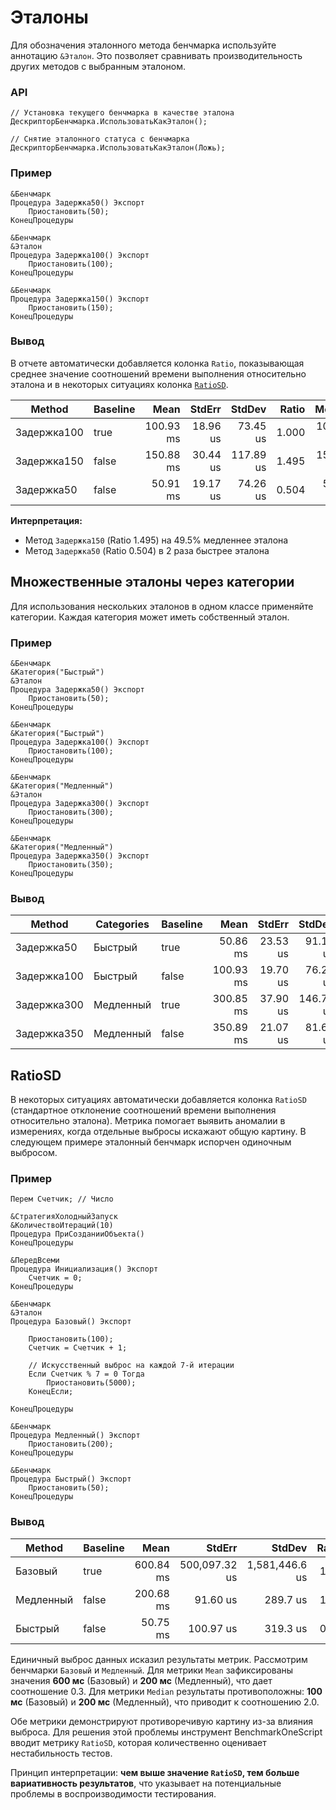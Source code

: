# Эталоны

Для обозначения эталонного метода бенчмарка используйте аннотацию `&Эталон`.
Это позволяет сравнивать производительность других методов с выбранным эталоном.

### API

```bsl
// Установка текущего бенчмарка в качестве эталона
ДескрипторБенчмарка.ИспользоватьКакЭталон();

// Снятие эталонного статуса с бенчмарка
ДескрипторБенчмарка.ИспользоватьКакЭталон(Ложь);
```

### Пример

```bsl
&Бенчмарк
Процедура Задержка50() Экспорт
	Приостановить(50);
КонецПроцедуры

&Бенчмарк
&Эталон
Процедура Задержка100() Экспорт
	Приостановить(100);
КонецПроцедуры

&Бенчмарк
Процедура Задержка150() Экспорт
	Приостановить(150);
КонецПроцедуры
```

### Вывод

В отчете автоматически добавляется колонка `Ratio`, показывающая среднее значение соотношений времени выполнения относительно эталона и в некоторых ситуациях колонка [`RatioSD`](#ratiosd).

| Method      | Baseline |      Mean |   StdErr |    StdDev | Ratio |    Median |   Op/s |
|-------------|----------|----------:|---------:|----------:|------:|----------:|-------:|
| Задержка100 | true     | 100.93 ms | 18.96 us |  73.45 us | 1.000 | 100.95 ms |  9.908 |
| Задержка150 | false    | 150.88 ms | 30.44 us | 117.89 us | 1.495 | 150.83 ms |  6.628 |
| Задержка50  | false    |  50.91 ms | 19.17 us |  74.26 us | 0.504 |  50.93 ms | 19.644 |

**Интерпретация:**

- Метод `Задержка150` (Ratio 1.495) на 49.5% медленнее эталона
- Метод `Задержка50` (Ratio 0.504) в 2 раза быстрее эталона

## Множественные эталоны через категории

Для использования нескольких эталонов в одном классе применяйте категории. Каждая категория может иметь собственный эталон.

### Пример

```bsl
&Бенчмарк
&Категория("Быстрый")
&Эталон
Процедура Задержка50() Экспорт
	Приостановить(50);
КонецПроцедуры

&Бенчмарк
&Категория("Быстрый")
Процедура Задержка100() Экспорт
	Приостановить(100);
КонецПроцедуры

&Бенчмарк
&Категория("Медленный")
&Эталон
Процедура Задержка300() Экспорт
	Приостановить(300);
КонецПроцедуры

&Бенчмарк
&Категория("Медленный")
Процедура Задержка350() Экспорт
	Приостановить(350);
КонецПроцедуры
```

### Вывод

| Method      | Categories | Baseline |      Mean |   StdErr |    StdDev | Ratio |    Median |   Op/s |
|-------------|------------|----------|----------:|---------:|----------:|------:|----------:|-------:|
| Задержка50  | Быстрый    | true     |  50.86 ms | 23.53 us |  91.12 us |     1 |  50.87 ms | 19.662 |
| Задержка100 | Быстрый    | false    | 100.93 ms | 19.70 us |  76.28 us |     2 | 100.96 ms |  9.908 |
| Задержка300 | Медленный  | true     | 300.85 ms | 37.90 us | 146.77 us |     1 | 300.91 ms |  3.324 |
| Задержка350 | Медленный  | false    | 350.89 ms | 21.07 us |  81.60 us |     1 | 350.91 ms |  2.850 |

## RatioSD

В некоторых ситуациях автоматически добавляется колонка `RatioSD` (стандартное отклонение соотношений времени выполнения относительно эталона). Метрика помогает выявить аномалии в измерениях, когда отдельные выбросы искажают общую картину. В следующем примере эталонный бенчмарк испорчен одиночным выбросом.

### Пример

```bsl
Перем Счетчик; // Число

&СтратегияХолодныйЗапуск
&КоличествоИтераций(10)
Процедура ПриСозданииОбъекта()
КонецПроцедуры

&ПередВсеми
Процедура Инициализация() Экспорт
	Счетчик = 0;
КонецПроцедуры

&Бенчмарк
&Эталон
Процедура Базовый() Экспорт

	Приостановить(100);
	Счетчик = Счетчик + 1;

	// Искусственный выброс на каждой 7-й итерации
	Если Счетчик % 7 = 0 Тогда
		Приостановить(5000);
	КонецЕсли;

КонецПроцедуры

&Бенчмарк
Процедура Медленный() Экспорт
	Приостановить(200);
КонецПроцедуры

&Бенчмарк
Процедура Быстрый() Экспорт
	Приостановить(50);
КонецПроцедуры
```

### Вывод

| Method    | Baseline |      Mean |        StdErr |         StdDev | Ratio | RatioSD |    Median |   Op/s |
|-----------|----------|----------:|--------------:|---------------:|------:|--------:|----------:|-------:|
| Базовый   | true     | 600.84 ms | 500,097.32 us | 1,581,446.6 us |  1.00 |    0.00 | 100.71 ms |  1.664 |
| Медленный | false    | 200.68 ms |      91.60 us |       289.7 us |  1.80 |    0.59 | 200.80 ms |  4.983 |
| Быстрый   | false    |  50.75 ms |     100.97 us |       319.3 us |  0.45 |    0.15 |  50.84 ms | 19.706 |

Единичный выброс данных исказил результаты метрик. Рассмотрим бенчмарки `Базовый` и `Медленный`. Для метрики `Mean` зафиксированы значения **600 мс** (Базовый) и **200 мс** (Медленный), что дает соотношение 0.3.  Для метрики `Median` результаты противоположны: **100 мс** (Базовый) и **200 мс** (Медленный), что приводит к соотношению 2.0. 

Обе метрики демонстрируют противоречивую картину из-за влияния выброса. Для решения этой проблемы инструмент BenchmarkOneScript вводит метрику `RatioSD`, которая количественно оценивает нестабильность тестов. 

Принцип интерпретации: **чем выше значение `RatioSD`, тем больше вариативность результатов**, что указывает на потенциальные проблемы в воспроизводимости тестирования. 